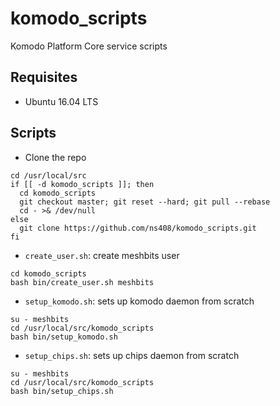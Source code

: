 # komodo_scripts

Komodo Platform Core service scripts

## Requisites

- Ubuntu 16.04 LTS

## Scripts

- Clone the repo
```
cd /usr/local/src
if [[ -d komodo_scripts ]]; then
  cd komodo_scripts
  git checkout master; git reset --hard; git pull --rebase
  cd - >& /dev/null
else
  git clone https://github.com/ns408/komodo_scripts.git
fi
```

- `create_user.sh`: create meshbits user
```
cd komodo_scripts
bash bin/create_user.sh meshbits
```

- `setup_komodo.sh`: sets up komodo daemon from scratch
```
su - meshbits
cd /usr/local/src/komodo_scripts
bash bin/setup_komodo.sh
```

- `setup_chips.sh`: sets up chips daemon from scratch
```
su - meshbits
cd /usr/local/src/komodo_scripts
bash bin/setup_chips.sh
```
